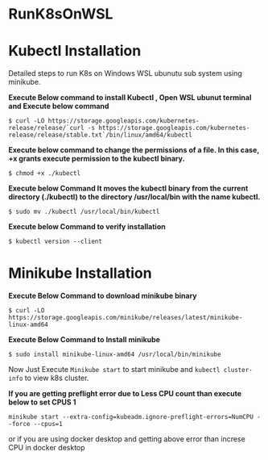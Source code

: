 # RunK8sOnWSL
# Kubectl Installation
Detailed steps to run K8s on Windows WSL ubunutu sub system using minikube.

**Execute Below command to install Kubectl , Open WSL ubunut terminal and Execute below command**
```
$ curl -LO https://storage.googleapis.com/kubernetes-release/release/`curl -s https://storage.googleapis.com/kubernetes-release/release/stable.txt`/bin/linux/amd64/kubectl
```
**Execute below command to change the permissions of a file. In this case, +x grants execute permission to the kubectl binary.**
``` 
$ chmod +x ./kubectl 
```

**Execute below Command It moves the kubectl binary from the current directory (./kubectl) to the directory /usr/local/bin with the name kubectl.**

```
$ sudo mv ./kubectl /usr/local/bin/kubectl
```
**Execute below Command to verify installation**
```
$ kubectl version --client
```
# Minikube Installation

**Execute Below Command to download minikube binary**
```
$ curl -LO https://storage.googleapis.com/minikube/releases/latest/minikube-linux-amd64
```
**Execute Below Command to Install minikube**
```
$ sudo install minikube-linux-amd64 /usr/local/bin/minikube
```

Now Just Execute  ``` Minikube start ``` to start minikube and  ``` kubectl cluster-info ``` to view k8s cluster.

**If you are getting preflight error due to Less CPU count than execute below to set CPUS 1**
```
minikube start --extra-config=kubeadm.ignore-preflight-errors=NumCPU --force --cpus=1
```
or if you are using docker desktop and getting above error than increse CPU in docker desktop
